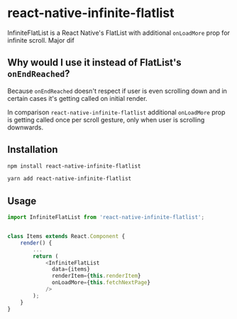 # react-native-infinite-flatlist

InfiniteFlatList is a React Native's FlatList with additional `onLoadMore` prop for infinite scroll. Major dif

## Why would I use it instead of FlatList's `onEndReached`?

Because `onEndReached` doesn't respect if user is even scrolling down and in certain cases it's getting called on initial render.

In comparison `react-native-infinite-flatlist` additional `onLoadMore` prop is getting called once per scroll gesture, only when user is scrolling downwards.

## Installation

```sh
npm install react-native-infinite-flatlist
```

```sh
yarn add react-native-infinite-flatlist
```

## Usage

```js
import InfiniteFlatList from 'react-native-infinite-flatlist';


class Items extends React.Component {
    render() {
        ...
        return (
            <InfiniteFlatList
              data={items}
              renderItem={this.renderItem}
              onLoadMore={this.fetchNextPage}
            />
        );
    }
}
```
